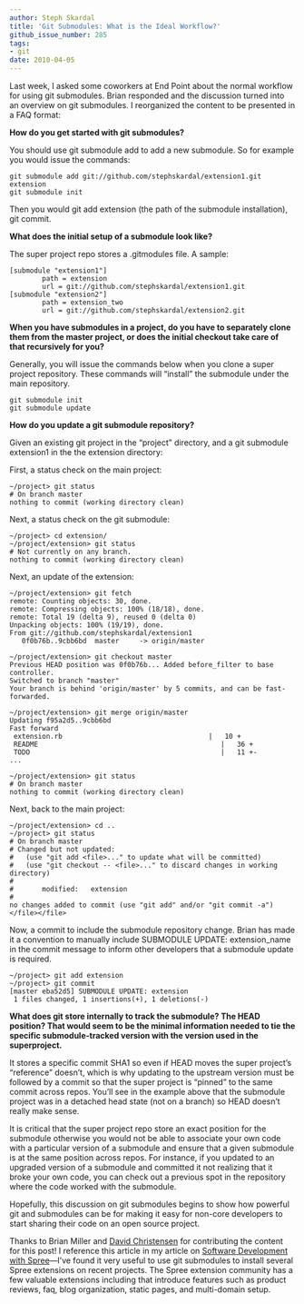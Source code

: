 ```yaml
---
author: Steph Skardal
title: 'Git Submodules: What is the Ideal Workflow?'
github_issue_number: 285
tags:
- git
date: 2010-04-05
---
```


Last week, I asked some coworkers at End Point about the normal workflow for using git submodules. Brian responded and the discussion turned into an overview on git submodules. I reorganized the content to be presented in a FAQ format:

**How do you get started with git submodules?**

You should use git submodule add to add a new submodule. So for example you would issue the commands:

```plain
git submodule add git://github.com/stephskardal/extension1.git extension
git submodule init
```

Then you would git add extension (the path of the submodule installation), git commit.

**What does the initial setup of a submodule look like?**

The super project repo stores a .gitmodules file. A sample:

```plain
[submodule "extension1"]
        path = extension
        url = git://github.com/stephskardal/extension1.git
[submodule "extension2"]
        path = extension_two
        url = git://github.com/stephskardal/extension2.git
```

**When you have submodules in a project, do you have to separately clone them from the master project, or does the initial checkout take care of that recursively for you?**

Generally, you will issue the commands below when you clone a super project repository. These commands will “install” the submodule under the main repository.

```plain
git submodule init
git submodule update
```

**How do you update a git submodule repository?**

Given an existing git project in the “project” directory, and a git submodule extension1 in the the extension directory:

First, a status check on the main project:

```plain
~/project> git status
# On branch master
nothing to commit (working directory clean)
```

Next, a status check on the git submodule:

```plain
~/project> cd extension/
~/project/extension> git status
# Not currently on any branch.
nothing to commit (working directory clean)
```

Next, an update of the extension:

```plain
~/project/extension> git fetch
remote: Counting objects: 30, done.
remote: Compressing objects: 100% (18/18), done.
remote: Total 19 (delta 9), reused 0 (delta 0)
Unpacking objects: 100% (19/19), done.
From git://github.com/stephskardal/extension1
   0f0b76b..9cbb6bd  master     -> origin/master

~/project/extension> git checkout master
Previous HEAD position was 0f0b76b... Added before_filter to base controller.
Switched to branch "master"
Your branch is behind 'origin/master' by 5 commits, and can be fast-forwarded.

~/project/extension> git merge origin/master
Updating f95a2d5..9cbb6bd
Fast forward
 extension.rb                                    |   10 +
 README                                             |   36 +
 TODO                                               |   11 +-
...

~/project/extension> git status
# On branch master
nothing to commit (working directory clean)
```

Next, back to the main project:

```plain
~/project/extension> cd ..
~/project> git status
# On branch master
# Changed but not updated:
#   (use "git add <file>..." to update what will be committed)
#   (use "git checkout -- <file>..." to discard changes in working directory)
#
#       modified:   extension
#
no changes added to commit (use "git add" and/or "git commit -a")
</file></file>
```

Now, a commit to include the submodule repository change. Brian has made it a convention to manually include SUBMODULE UPDATE: extension_name in the commit message to inform other developers that a submodule update is required.

```plain
~/project> git add extension
~/project> git commit
[master eba52d5] SUBMODULE UPDATE: extension
 1 files changed, 1 insertions(+), 1 deletions(-)
```

**What does git store internally to track the submodule? The HEAD position? That would seem to be the minimal information needed to tie the specific submodule-tracked version with the version used in the superproject.**

It stores a specific commit SHA1 so even if HEAD moves the super project’s “reference” doesn’t, which is why updating to the upstream version must be followed by a commit so that the super project is “pinned” to the same commit across repos. You’ll see in the example above that the submodule project was in a detached head state (not on a branch) so HEAD doesn’t really make sense.

It is critical that the super project repo store an exact position for the submodule otherwise you would not be able to associate your own code with a particular version of a submodule and ensure that a given submodule is at the same position across repos. For instance, if you updated to an upgraded version of a submodule and committed it not realizing that it broke your own code, you can check out a previous spot in the repository where the code worked with the submodule.

Hopefully, this discussion on git submodules begins to show how powerful git and submodules can be for making it easy for non-core developers to start sharing their code on an open source project.

Thanks to Brian Miller and [David Christensen](/blog/authors/david-christensen/) for contributing the content for this post! I reference this article in my article on [Software Development with Spree](/blog/2010/03/spree-software-development/)—​I’ve found it very useful to use git submodules to install several Spree extensions on recent projects. The Spree extension community has a few valuable extensions including that introduce features such as product reviews, faq, blog organization, static pages, and multi-domain setup.
